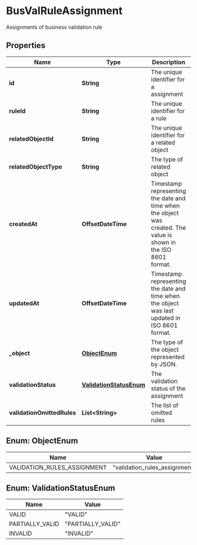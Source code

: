 

# BusValRuleAssignment

Assignments of business validation rule

## Properties

| Name | Type | Description | Notes |
|------------ | ------------- | ------------- | -------------|
|**id** | **String** | The unique identifier for a assignment |  |
|**ruleId** | **String** | The unique identifier for a rule |  |
|**relatedObjectId** | **String** | The unique identifier for a related object |  |
|**relatedObjectType** | **String** | The type of related object |  |
|**createdAt** | **OffsetDateTime** | Timestamp representing the date and time when the object was created. The value is shown in the ISO 8601 format. |  [optional] |
|**updatedAt** | **OffsetDateTime** | Timestamp representing the date and time when the object was last updated in ISO 8601 format. |  [optional] |
|**_object** | [**ObjectEnum**](#ObjectEnum) | The type of the object represented by JSON. |  |
|**validationStatus** | [**ValidationStatusEnum**](#ValidationStatusEnum) | The validation status of the assignment |  [optional] |
|**validationOmittedRules** | **List&lt;String&gt;** | The list of omitted rules |  [optional] |



## Enum: ObjectEnum

| Name | Value |
|---- | -----|
| VALIDATION_RULES_ASSIGNMENT | &quot;validation_rules_assignment&quot; |



## Enum: ValidationStatusEnum

| Name | Value |
|---- | -----|
| VALID | &quot;VALID&quot; |
| PARTIALLY_VALID | &quot;PARTIALLY_VALID&quot; |
| INVALID | &quot;INVALID&quot; |



